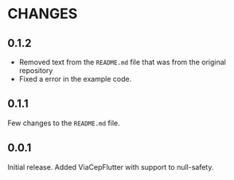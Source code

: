 # CHANGES

## 0.1.2 

 * Removed text from the ```README.md``` file that was from the original repository
 * Fixed a error in the example code.

## 0.1.1

Few changes to the ```README.md``` file.

## 0.0.1

Initial release. Added ViaCepFlutter with support to null-safety.
